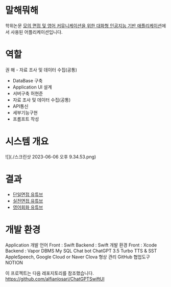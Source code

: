 # 말해뭐해
학위논문 [모의 면접 및 영어 커뮤니케이션을 위한 대화형 인공지능 기반 애플리케이션](https://gjguswns.synology.me:10003/d/s/z7NurcG31ypAkgDWF6Jy4EI2wKqJ2D6S/xc0yiL0q_WxsvL1e3zy05ZN1Tzr-pcTv-a7qAI_Q43gs)에서 사용된 어플리케이션입니다.

# 역할
권 해	-	자료 조사 및 데이터 수집(공통)          
- DataBase 구축 
-	Application UI 설계                         
- 서버구축
허현준	
-	자료 조사 및 데이터 수집(공통)          
- API통신
-	세부기능구현                                  
- 프롬프트 작성
# 시스템 개요
![](./스크린샷 2023-06-06 오후 9.34.53.png)

# 결과
- [단일면접 유튜브](https://youtube.com/shorts/kIc-BpS6UE4?feature=share)
- [실전면접 유튜브](https://youtu.be/Gi40UinxMEY)
- [영어회화 유튜브](https://youtu.be/XJKW4cpnrIo)

# 개발 환경
Application	개발 언어	Front : Swift
Backend : Swift
	개발 환경	Front : Xcode
Backend : Vapor
DBMS	My SQL
Chat bot	ChatGPT 3.5 Turbo
TTS & SST	AppleSpeech, Google Cloud or Naver Clova
형상 관리	GitHub
협업도구	NOTION

이 프로젝트는 다음 레포지토리를 참조했습니다.
https://github.com/alfianlosari/ChatGPTSwiftUI
